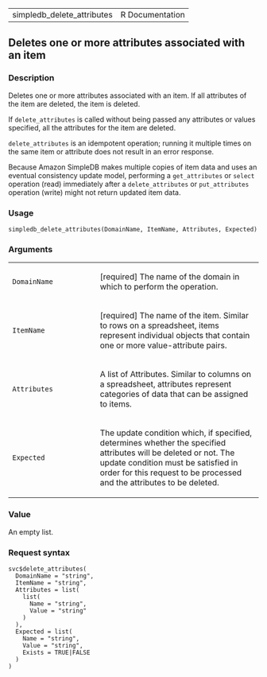 <table style="width: 100%;">
<tbody>
<tr class="odd">
<td>simpledb_delete_attributes</td>
<td style="text-align: right;">R Documentation</td>
</tr>
</tbody>
</table>

## Deletes one or more attributes associated with an item

### Description

Deletes one or more attributes associated with an item. If all
attributes of the item are deleted, the item is deleted.

If `delete_attributes` is called without being passed any attributes or
values specified, all the attributes for the item are deleted.

`delete_attributes` is an idempotent operation; running it multiple
times on the same item or attribute does not result in an error
response.

Because Amazon SimpleDB makes multiple copies of item data and uses an
eventual consistency update model, performing a `get_attributes` or
`select` operation (read) immediately after a `delete_attributes` or
`put_attributes` operation (write) might not return updated item data.

### Usage

    simpledb_delete_attributes(DomainName, ItemName, Attributes, Expected)

### Arguments

<table>
<colgroup>
<col style="width: 35%" />
<col style="width: 65%" />
</colgroup>
<tbody>
<tr class="odd">
<td><code
id="simpledb_delete_attributes_:_DomainName">DomainName</code></td>
<td><p>[required] The name of the domain in which to perform the
operation.</p></td>
</tr>
<tr class="even">
<td><code
id="simpledb_delete_attributes_:_ItemName">ItemName</code></td>
<td><p>[required] The name of the item. Similar to rows on a
spreadsheet, items represent individual objects that contain one or more
value-attribute pairs.</p></td>
</tr>
<tr class="odd">
<td><code
id="simpledb_delete_attributes_:_Attributes">Attributes</code></td>
<td><p>A list of Attributes. Similar to columns on a spreadsheet,
attributes represent categories of data that can be assigned to
items.</p></td>
</tr>
<tr class="even">
<td><code
id="simpledb_delete_attributes_:_Expected">Expected</code></td>
<td><p>The update condition which, if specified, determines whether the
specified attributes will be deleted or not. The update condition must
be satisfied in order for this request to be processed and the
attributes to be deleted.</p></td>
</tr>
</tbody>
</table>

### Value

An empty list.

### Request syntax

    svc$delete_attributes(
      DomainName = "string",
      ItemName = "string",
      Attributes = list(
        list(
          Name = "string",
          Value = "string"
        )
      ),
      Expected = list(
        Name = "string",
        Value = "string",
        Exists = TRUE|FALSE
      )
    )
